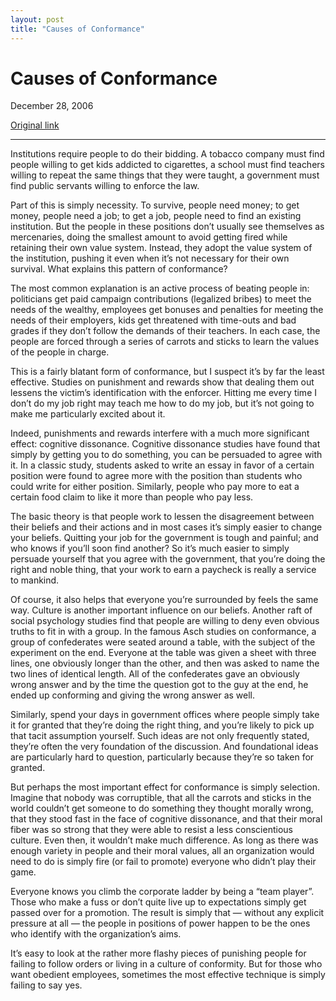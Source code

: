 ```yaml
---
layout: post
title: "Causes of Conformance"
---
```

Causes of Conformance
=====================

December 28, 2006

[Original link](http://www.aaronsw.com/weblog/conformancing)

* * * * *

Institutions require people to do their bidding. A tobacco company must
find people willing to get kids addicted to cigarettes, a school must
find teachers willing to repeat the same things that they were taught, a
government must find public servants willing to enforce the law.

Part of this is simply necessity. To survive, people need money; to get
money, people need a job; to get a job, people need to find an existing
institution. But the people in these positions don’t usually see
themselves as mercenaries, doing the smallest amount to avoid getting
fired while retaining their own value system. Instead, they adopt the
value system of the institution, pushing it even when it’s not necessary
for their own survival. What explains this pattern of conformance?

The most common explanation is an active process of beating people in:
politicians get paid campaign contributions (legalized bribes) to meet
the needs of the wealthy, employees get bonuses and penalties for
meeting the needs of their employers, kids get threatened with time-outs
and bad grades if they don’t follow the demands of their teachers. In
each case, the people are forced through a series of carrots and sticks
to learn the values of the people in charge.

This is a fairly blatant form of conformance, but I suspect it’s by far
the least effective. Studies on punishment and rewards show that dealing
them out lessens the victim’s identification with the enforcer. Hitting
me every time I don’t do my job right may teach me how to do my job, but
it’s not going to make me particularly excited about it.

Indeed, punishments and rewards interfere with a much more significant
effect: cognitive dissonance. Cognitive dissonance studies have found
that simply by getting you to do something, you can be persuaded to
agree with it. In a classic study, students asked to write an essay in
favor of a certain position were found to agree more with the position
than students who could write for either position. Similarly, people who
pay more to eat a certain food claim to like it more than people who pay
less.

The basic theory is that people work to lessen the disagreement between
their beliefs and their actions and in most cases it’s simply easier to
change your beliefs. Quitting your job for the government is tough and
painful; and who knows if you’ll soon find another? So it’s much easier
to simply persuade yourself that you agree with the government, that
you’re doing the right and noble thing, that your work to earn a
paycheck is really a service to mankind.

Of course, it also helps that everyone you’re surrounded by feels the
same way. Culture is another important influence on our beliefs. Another
raft of social psychology studies find that people are willing to deny
even obvious truths to fit in with a group. In the famous Asch studies
on conformance, a group of confederates were seated around a table, with
the subject of the experiment on the end. Everyone at the table was
given a sheet with three lines, one obviously longer than the other, and
then was asked to name the two lines of identical length. All of the
confederates gave an obviously wrong answer and by the time the question
got to the guy at the end, he ended up conforming and giving the wrong
answer as well.

Similarly, spend your days in government offices where people simply
take it for granted that they’re doing the right thing, and you’re
likely to pick up that tacit assumption yourself. Such ideas are not
only frequently stated, they’re often the very foundation of the
discussion. And foundational ideas are particularly hard to question,
particularly because they’re so taken for granted.

But perhaps the most important effect for conformance is simply
selection. Imagine that nobody was corruptible, that all the carrots and
sticks in the world couldn’t get someone to do something they thought
morally wrong, that they stood fast in the face of cognitive dissonance,
and that their moral fiber was so strong that they were able to resist a
less conscientious culture. Even then, it wouldn’t make much difference.
As long as there was enough variety in people and their moral values,
all an organization would need to do is simply fire (or fail to promote)
everyone who didn’t play their game.

Everyone knows you climb the corporate ladder by being a “team player”.
Those who make a fuss or don’t quite live up to expectations simply get
passed over for a promotion. The result is simply that — without any
explicit pressure at all — the people in positions of power happen to be
the ones who identify with the organization’s aims.

It’s easy to look at the rather more flashy pieces of punishing people
for failing to follow orders or living in a culture of conformity. But
for those who want obedient employees, sometimes the most effective
technique is simply failing to say yes.
